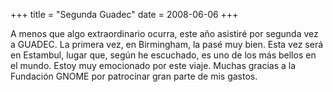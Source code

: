 +++
title = "Segunda Guadec"
date = 2008-06-06
+++

A menos que algo extraordinario ocurra, este año asistiré por segunda vez a GUADEC. La primera vez, en Birmingham, la pasé muy bien. Esta vez será en Estambul, lugar que, según he escuchado, es uno de los más bellos en el mundo. Estoy muy emocionado por este viaje. Muchas gracias a la Fundación GNOME por patrocinar gran parte de mis gastos.
